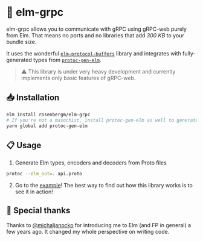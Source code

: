 # 📡 elm-grpc

elm-grpc allows you to communicate with gRPC using gRPC-web purely from Elm. That means no ports and no libraries that add _300 KB_ to your bundle size.

It uses the wonderful [`elm-protocol-buffers`](https://github.com/eriktim/elm-protocol-buffers) library and integrates with fully-generated types from [`protoc-gen-elm`](https://github.com/andreasewering/protoc-gen-elm).

> ⚠️ This library is under very heavy development and currently implements only basic features of gRPC-web.

## 📥 Installation

```bash
elm install rosenbergm/elm-grpc
# If you're not a masochist, install protoc-gen-elm as well to generate all the necessary code.
yarn global add protoc-gen-elm
```

## 📋 Usage

1. Generate Elm types, encoders and decoders from Proto files
```bash
protoc --elm_out=. api.proto
``` 
2. Go to the [example](example)! The best way to find out how this library works is to see it in action!

## 🙏 Special thanks

Thanks to [@michaljanocko](https://github.com/michaljanocko) for introducing me to Elm (and FP in general) a few years ago. It changed my whole perspective on writing code.